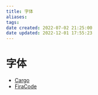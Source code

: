 ```yaml
---
title: 字体
aliases: 
tags: 
date created: 2022-07-02 21:25:00
date updated: 2022-12-01 17:55:23
---
```


# 字体

- [Cargo](https://cargo.site/)
- [FiraCode](https://github.com/tonsky/FiraCode)
